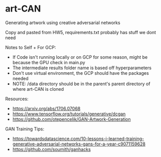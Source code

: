 # art-CAN
Generating artwork using creative adversarial networks

Copy and pasted from HW5, requirements.txt probably has stuff we dont need

Notes to Self + For GCP:

- If Code isn't running locally or on GCP for some reason, might be because the GPU check in main.py
- The intermediate results folder name is based off hyperparameters
- Don't use virtual environment, the GCP should have the packages needed
- NOTE: /data directory should be in the parent's parent directory of where art-CAN is cloned


Resources:
- https://arxiv.org/abs/1706.07068
- https://www.tensorflow.org/tutorials/generative/dcgan
- https://github.com/otepencelik/GAN-Artwork-Generation

GAN Training Tips: 
- https://towardsdatascience.com/10-lessons-i-learned-training-generative-adversarial-networks-gans-for-a-year-c9071159628
- https://github.com/soumith/ganhacks
